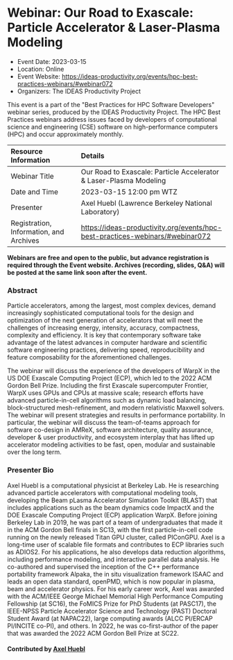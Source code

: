 













			   

<!-- Note: this label does NOT include the trailing colon -->





# Webinar: Our Road to Exascale: Particle Accelerator & Laser-Plasma Modeling

- Event Date: 2023-03-15
- Location: Online
- Event Website: https://ideas-productivity.org/events/hpc-best-practices-webinars/#webinar072
- Organizers: The IDEAS Productivity Project
			   
This event is a part of the "Best Practices for HPC Software
Developers" webinar series, produced by the IDEAS Productivity
Project. The HPC Best Practices webinars address issues faced by
developers of computational science and engineering (CSE) software on
high-performance computers (HPC) and occur approximately monthly.

Resource Information | Details
:--- | :---			   
Webinar Title | Our Road to Exascale: Particle Accelerator & Laser-Plasma Modeling
Date and Time | 2023-03-15 12:00 pm WTZ
Presenter | Axel Huebl (Lawrence Berkeley National Laboratory)
Registration, Information, and Archives | 	<https://ideas-productivity.org/events/hpc-best-practices-webinars/#webinar072>	   

**Webinars are free and open to the public, but advance registration is required through the Event website. Archives (recording, slides, Q&A) will be posted at the same link soon after the event.**

### Abstract
<p>Particle accelerators, among the largest, most complex devices, demand increasingly sophisticated computational tools for the design and optimization of the next generation of accelerators that will meet the challenges of increasing energy, intensity, accuracy, compactness, complexity and efficiency. It is key that contemporary software take advantage of the latest advances in computer hardware and scientific software engineering practices, delivering speed, reproducibility and feature composability for the aforementioned challenges.</p>

<p>The webinar will discuss the experience of the developers of WarpX in the US DOE Exascale Computing Project (ECP), which led to the 2022 ACM Gordon Bell Prize. Including the first Exascale supercomputer Frontier, WarpX uses GPUs and CPUs at massive scale; research efforts have advanced particle-in-cell algorithms such as dynamic load balancing, block-structured mesh-refinement, and modern relativistic Maxwell solvers. The webinar will present strategies and results in performance portability. In particular, the webinar will discuss the team-of-teams approach for software co-design in AMReX, software architecture, quality assurance, developer &amp; user productivity, and ecosystem interplay that has lifted up accelerator modeling activities to be fast, open, modular and sustainable over the long term.</p>



### Presenter Bio
<p>Axel Huebl is a computational physicist at Berkeley Lab. He is researching advanced particle accelerators with computational modeling tools, developing the Beam pLasma Accelerator Simulation Toolkit (BLAST) that includes applications such as the beam dynamics code ImpactX and the DOE Exascale Computing Project (ECP) application WarpX. Before joining Berkeley Lab in 2019, he was part of a team of undergraduates that made it in the ACM Gordon Bell finals in SC13, with the first particle-in-cell code running on the newly released Titan GPU cluster, called PIConGPU. Axel is a long-time user of scalable file formats and contributes to ECP libraries such as ADIOS2. For his applications, he also develops data reduction algorithms, including performance modeling, and interactive parallel data analysis. He co-authored and supervised the inception of the C++ performance portability framework Alpaka, the in situ visualization framework ISAAC and leads an open data standard, openPMD, which is now popular in plasma, beam and accelerator physics. For his early career work, Axel was awarded with the ACM/IEEE George Michael Memorial High Performance Computing Fellowship (at SC16), the FoMICS Prize for PhD Students (at PASC17), the IEEE-NPSS Particle Accelerator Science and Technology (PAST) Doctoral Student Award (at NAPAC22), large computing awards (ALCC PI/ERCAP PI/INCITE co-PI), and others. In 2022, he was co-first-author of the paper that was awarded the 2022 ACM Gordon Bell Prize at SC22.</p>

    

#### Contributed by [Axel Huebl](https://github.com/ax3l "Axel Huebl GitHub profile")

<!---
Publish: yes
Categories: skills
Topics: "software engineering",  "high-performance computing (hpc)", "performance at leadership computing facilities", "performance portability", "strategies for more effective teams", “online learning”
Level: 2
Prerequisites: default
Aggregate: none
--->






